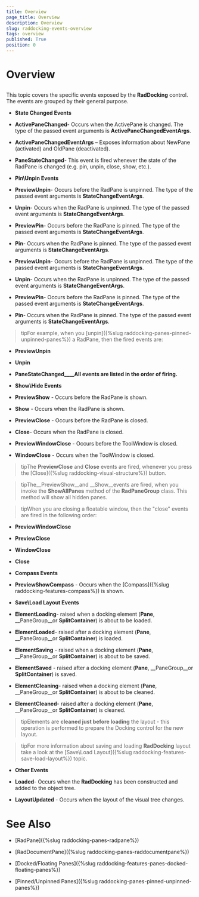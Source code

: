 ```yaml
---
title: Overview
page_title: Overview
description: Overview
slug: raddocking-events-overview
tags: overview
published: True
position: 0
---
```


# Overview



## 

This topic covers the specific events exposed by the __RadDocking__ control. The events are grouped by their general purpose.
                

* __State Changed Events__

* __ActivePaneChanged__- Occurs when the ActivePane is changed. The type of the passed event arguments is __ActivePaneChangedEventArgs__.
                                

* __ActivePaneChangedEventArgs__ – Exposes information about NewPane (activated) and OldPane (deactivated).
                                        

* __PaneStateChanged__- This event is fired whenever the state of the RadPane is changed (e.g. pin, unpin, close, show, etc.).
                                



* __Pin\Unpin Events__

* __PreviewUnpin__- Occurs before the RadPane is unpinned. The type of the passed event arguments is __StateChangeEventArgs__.
                                

* __Unpin__- Occurs when the RadPane is unpinned. The type of the passed event arguments is __StateChangeEventArgs__.
                                

* __PreviewPin__- Occurs before the RadPane is pinned. The type of the passed event arguments is __StateChangeEventArgs__.
                                

* __Pin__- Occurs when the RadPane is pinned. The type of the passed event arguments is __StateChangeEventArgs__.
                                

* __PreviewUnpin__- Occurs before the RadPane is unpinned. The type of the passed event arguments is __StateChangeEventArgs__.
                                

* __Unpin__- Occurs when the RadPane is unpinned. The type of the passed event arguments is __StateChangeEventArgs__.
                                

* __PreviewPin__- Occurs before the RadPane is pinned. The type of the passed event arguments is __StateChangeEventArgs__.
                                

* __Pin__- Occurs when the RadPane is pinned. The type of the passed event arguments is __StateChangeEventArgs__.
                                

>tipFor example, when you [unpin]({%slug raddocking-panes-pinned-unpinned-panes%}) a RadPane, then the fired events are:
                    

* __PreviewUnpin__

* __Unpin__

* __PaneStateChanged____All events are listed in the order of firing.__

* __Show\Hide Events__

* __PreviewShow__ - Occurs before the RadPane is shown.
                                

* __Show__ - Occurs when the RadPane is shown.
                                

* __PreviewClose__ - Occurs before the RadPane is closed.
                                

* __Close__- Occurs when the RadPane is closed.
                                

* __PreviewWindowClose__ - Occurs before the ToolWindow is closed.
                                

* __WindowClose__ - Occurs when the ToolWindow is closed.
                                

>tipThe __PreviewClose__ and __Close__ events are fired, whenever you press the [Close]({%slug raddocking-visual-structure%}) button.
                    

>tipThe__PreviewShow__and __Show__events are fired, when you invoke the __ShowAllPanes__ method of the __RadPaneGroup__ class. This method will show all hidden panes.
                    

>tipWhen you are closing a floatable window, then the "close" events are fired in the following order:
                    

* __PreviewWindowClose__

* __PreviewClose__

* __WindowClose__

* __Close__

* __Compass Events__

* __PreviewShowCompass__ - Occurs when the [Compass]({%slug raddocking-features-compass%}) is shown.
                                

* __Save\Load Layout Events__

* __ElementLoading__- raised when a docking element (__Pane__, __PaneGroup__or __SplitContainer__) is about to be loaded.
                                

* __ElementLoaded__- raised after a docking element (__Pane__, __PaneGroup__or __SplitContainer__) is loaded.
                                

* __ElementSaving__ - raised when a docking element (__Pane__, __PaneGroup__or __SplitContainer__) is about to be saved.
                                

* __ElementSaved__ - raised after a docking element (__Pane__, __PaneGroup__or __SplitContainer__) is saved.
                                

* __ElementCleaning__- raised when a docking element (__Pane__, __PaneGroup__or __SplitContainer__) is about to be cleaned.
                                

* __ElementCleaned__- raised after a docking element (__Pane__, __PaneGroup__or __SplitContainer__) is cleaned.
                                

>tipElements are __cleaned just before loading__ the layout - this operation is performed to prepare the Docking control for the new layout.
                    

>tipFor more information about saving and loading __RadDocking__ layout take a look at the [Save\Load Layout]({%slug raddocking-features-save-load-layout%}) topic.
                    

* __Other Events__

* __Loaded__- Occurs when the __RadDocking__ has been constructed and added to the object tree.
                                

* __LayoutUpdated__ - Occurs when the layout of the visual tree changes.
                                

# See Also

 * [RadPane]({%slug raddocking-panes-radpane%})

 * [RadDocumentPane]({%slug raddocking-panes-raddocumentpane%})

 * [Docked/Floating Panes]({%slug raddocking-features-panes-docked-floating-panes%})

 * [Pinned/Unpinned Panes]({%slug raddocking-panes-pinned-unpinned-panes%})
